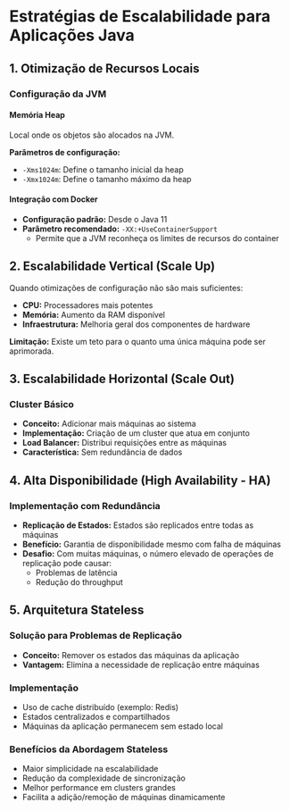 # Estratégias de Escalabilidade para Aplicações Java

## 1. Otimização de Recursos Locais

### Configuração da JVM

#### Memória Heap
Local onde os objetos são alocados na JVM.

**Parâmetros de configuração:**
- `-Xms1024m`: Define o tamanho inicial da heap
- `-Xmx1024m`: Define o tamanho máximo da heap

#### Integração com Docker
- **Configuração padrão:** Desde o Java 11
- **Parâmetro recomendado:** `-XX:+UseContainerSupport`
  - Permite que a JVM reconheça os limites de recursos do container

## 2. Escalabilidade Vertical (Scale Up)

Quando otimizações de configuração não são mais suficientes:

- **CPU:** Processadores mais potentes
- **Memória:** Aumento da RAM disponível
- **Infraestrutura:** Melhoria geral dos componentes de hardware

**Limitação:** Existe um teto para o quanto uma única máquina pode ser aprimorada.

## 3. Escalabilidade Horizontal (Scale Out)

### Cluster Básico
- **Conceito:** Adicionar mais máquinas ao sistema
- **Implementação:** Criação de um cluster que atua em conjunto
- **Load Balancer:** Distribui requisições entre as máquinas
- **Característica:** Sem redundância de dados

## 4. Alta Disponibilidade (High Availability - HA)

### Implementação com Redundância
- **Replicação de Estados:** Estados são replicados entre todas as máquinas
- **Benefício:** Garantia de disponibilidade mesmo com falha de máquinas
- **Desafio:** Com muitas máquinas, o número elevado de operações de replicação pode causar:
  - Problemas de latência
  - Redução do throughput

## 5. Arquitetura Stateless

### Solução para Problemas de Replicação
- **Conceito:** Remover os estados das máquinas da aplicação
- **Vantagem:** Elimina a necessidade de replicação entre máquinas

### Implementação
- Uso de cache distribuído (exemplo: Redis)
- Estados centralizados e compartilhados
- Máquinas da aplicação permanecem sem estado local

### Benefícios da Abordagem Stateless
- Maior simplicidade na escalabilidade
- Redução da complexidade de sincronização
- Melhor performance em clusters grandes
- Facilita a adição/remoção de máquinas dinamicamente
